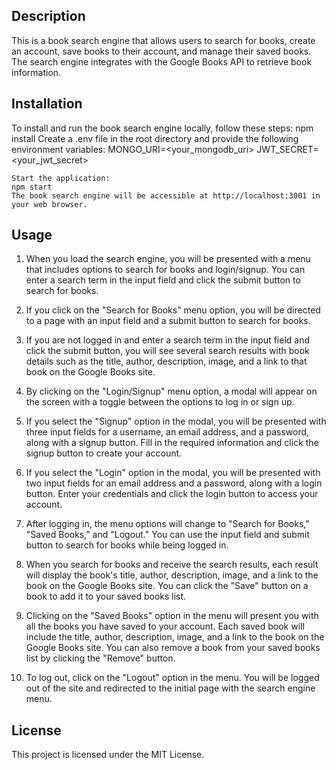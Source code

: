 ## Description
This is a book search engine that allows users to search for books, create an account, save books to their account, and manage their saved books. The search engine integrates with the Google Books API to retrieve book information.

## Installation
To install and run the book search engine locally, follow these steps:
    npm install
    Create a .env file in the root directory and provide the following environment variables:
MONGO_URI=<your_mongodb_uri>
JWT_SECRET=<your_jwt_secret>

    Start the application:
    npm start
    The book search engine will be accessible at http://localhost:3001 in your web browser.

## Usage
1. When you load the search engine, you will be presented with a menu that includes options to search for books and login/signup. You can enter a search term in the input field and click the submit button to search for books.

2. If you click on the "Search for Books" menu option, you will be directed to a page with an input field and a submit button to search for books.

3. If you are not logged in and enter a search term in the input field and click the submit button, you will see several search results with book details such as the title, author, description, image, and a link to that book on the Google Books site.

4. By clicking on the "Login/Signup" menu option, a modal will appear on the screen with a toggle between the options to log in or sign up.

5. If you select the "Signup" option in the modal, you will be presented with three input fields for a username, an email address, and a password, along with a signup button. Fill in the required information and click the signup button to create your account.

6. If you select the "Login" option in the modal, you will be presented with two input fields for an email address and a password, along with a login button. Enter your credentials and click the login button to access your account.

7. After logging in, the menu options will change to "Search for Books," "Saved Books," and "Logout." You can use the input field and submit button to search for books while being logged in.

8. When you search for books and receive the search results, each result will display the book's title, author, description, image, and a link to the book on the Google Books site. You can click the "Save" button on a book to add it to your saved books list.

9. Clicking on the "Saved Books" option in the menu will present you with all the books you have saved to your account. Each saved book will include the title, author, description, image, and a link to the book on the Google Books site. You can also remove a book from your saved books list by clicking the "Remove" button.

10. To log out, click on the "Logout" option in the menu. You will be logged out of the site and redirected to the initial page with the search engine menu.

## License
This project is licensed under the MIT License.